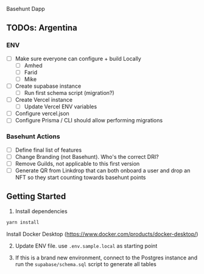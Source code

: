 Basehunt Dapp

## TODOs: Argentina

### ENV
- [ ] Make sure everyone can configure + build Locally
  - [ ] Amhed
  - [ ] Farid
  - [ ] Mike
- [ ] Create supabase instance
  - [ ] Run first schema script (migration?)
- [ ] Create Vercel instance
  - [ ] Update Vercel ENV variables
- [ ] Configure vercel.json
- [ ] Configure Prisma / CLI should allow performing migrations

### Basehunt Actions
- [ ] Define final list of features
- [ ] Change Branding (not Basehunt). Who's the correct DRI?
- [ ] Remove Guilds, not applicable to this first version
- [ ] Generate QR from Linkdrop that can both onboard a user and drop an NFT so they start counting towards basehunt points 

## Getting Started

1. Install dependencies

```sh
yarn install
```

Install Docker Desktop (https://www.docker.com/products/docker-desktop/)

2. Update ENV file. use `.env.sample.local` as starting point

3. If this is a brand new environment, connect to the Postgres instance and run the `supabase/schema.sql` script to generate all tables

